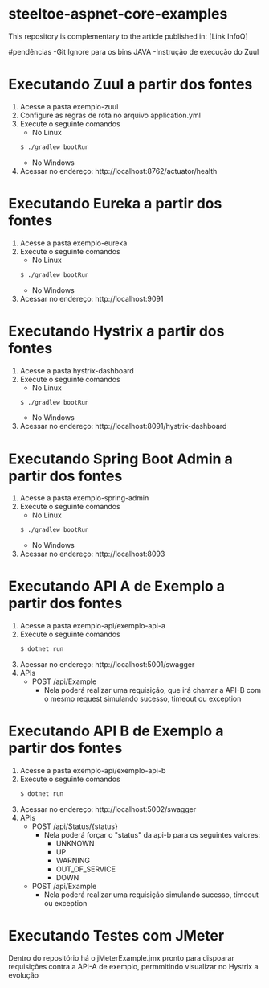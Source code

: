 # steeltoe-aspnet-core-examples
This repository is complementary to the article published in: [Link InfoQ]

#pendências
-Git Ignore para os bins JAVA
-Instrução de execução do Zuul


# Executando Zuul a partir dos fontes
1. Acesse a pasta exemplo-zuul
2. Configure as regras de rota no arquivo application.yml
3. Execute o seguinte comandos
   * No Linux
    ```bash
    $ ./gradlew bootRun
    ```
   * No Windows
4. Acessar no endereço: http://localhost:8762/actuator/health

# Executando Eureka a partir dos fontes
1. Acesse a pasta exemplo-eureka
2. Execute o seguinte comandos
   * No Linux
    ```bash
    $ ./gradlew bootRun
    ```
   * No Windows
4. Acessar no endereço: http://localhost:9091
   
# Executando Hystrix a partir dos fontes
1. Acesse a pasta hystrix-dashboard
2. Execute o seguinte comandos
   * No Linux
    ```bash
    $ ./gradlew bootRun
    ```
   * No Windows 
3. Acessar no endereço: http://localhost:8091/hystrix-dashboard

# Executando Spring Boot Admin a partir dos fontes
1. Acesse a pasta exemplo-spring-admin
2. Execute o seguinte comandos
   * No Linux
    ```bash
    $ ./gradlew bootRun
    ```
   * No Windows
3. Acessar no endereço: http://localhost:8093

# Executando API A de Exemplo a partir dos fontes
1. Acesse a pasta exemplo-api/exemplo-api-a
2. Execute o seguinte comandos
   ```bash
   $ dotnet run
   ```
3. Acessar no endereço: http://localhost:5001/swagger
4. APIs
   * POST /api/Example
     * Nela poderá realizar uma requisição, que irá chamar a API-B com o mesmo request simulando sucesso, timeout ou exception

# Executando API B de Exemplo a partir dos fontes
1. Acesse a pasta exemplo-api/exemplo-api-b
2. Execute o seguinte comandos
   ```bash
   $ dotnet run
   ```
3. Acessar no endereço: http://localhost:5002/swagger
4. APIs
   * POST /api/Status/{status}
     * Nela poderá forçar o "status" da api-b para os seguintes valores:
       * UNKNOWN
       * UP
       * WARNING
       * OUT_OF_SERVICE
       * DOWN
   * POST /api/Example
     * Nela poderá realizar uma requisição simulando sucesso, timeout ou exception
  
# Executando Testes com JMeter
Dentro do repositório há o jMeterExample.jmx pronto para dispoarar requisições contra a API-A de exemplo, permmitindo visualizar no Hystrix a evolução

